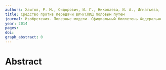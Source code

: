 ```yaml
---
authors: Хаитов, Р. М., Сидорович, И. Г., Николаева, И. А., Игнатьева, Г. А., Коробова, С. В., Гудима, Г. О., Карамов, Э. В., Корнилаева, Г. В., Павлова, Т. В., Перминова, И. В.
title: Средство против передачи ВИЧ/СПИД половым путем
journal: Изобретения. Полезные модели. Официальный бюллетень Федеральной службы по интеллектуальной собственности (РОСПАТЕНТ)
year: 2014
pages:
doi: 
graph_abstract: 0
---
```


# Abstract 

 